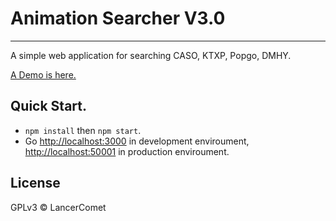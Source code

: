 # Animation Searcher V3.0
---

A simple web application for searching CASO, KTXP, Popgo, DMHY.

[A Demo is here. ](http://search.lancercomet.com)

## Quick Start.
 - `npm install` then `npm start`.
 - Go [http://localhost:3000](http://localhost:3000) in development enviroument, [http://localhost:50001](http://localhost:50001) in production enviroument.

## License
GPLv3 © LancerComet
